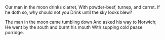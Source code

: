 Our man in the moon drinks clarret,
With powder-beef, turnep, and carret.
If he doth so, why should not you
Drink until the sky looks blew?

The man in the moon came tumbling down
And asked his way to Norwich;
He went by the south and burnt his mouth
With supping cold pease porridge. 

